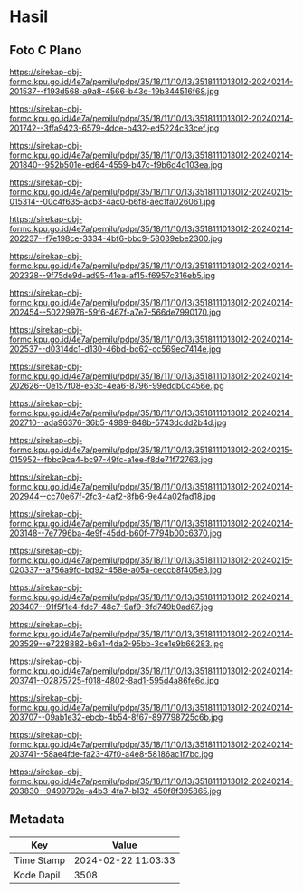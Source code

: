# Hasil

## Foto C Plano

https://sirekap-obj-formc.kpu.go.id/4e7a/pemilu/pdpr/35/18/11/10/13/3518111013012-20240214-201537--f193d568-a9a8-4566-b43e-19b344516f68.jpg

https://sirekap-obj-formc.kpu.go.id/4e7a/pemilu/pdpr/35/18/11/10/13/3518111013012-20240214-201742--3ffa9423-6579-4dce-b432-ed5224c33cef.jpg

https://sirekap-obj-formc.kpu.go.id/4e7a/pemilu/pdpr/35/18/11/10/13/3518111013012-20240214-201840--952b501e-ed64-4559-b47c-f9b6d4d103ea.jpg

https://sirekap-obj-formc.kpu.go.id/4e7a/pemilu/pdpr/35/18/11/10/13/3518111013012-20240215-015314--00c4f635-acb3-4ac0-b6f8-aec1fa026061.jpg

https://sirekap-obj-formc.kpu.go.id/4e7a/pemilu/pdpr/35/18/11/10/13/3518111013012-20240214-202237--f7e198ce-3334-4bf6-bbc9-58039ebe2300.jpg

https://sirekap-obj-formc.kpu.go.id/4e7a/pemilu/pdpr/35/18/11/10/13/3518111013012-20240214-202328--9f75de9d-ad95-41ea-af15-f6957c316eb5.jpg

https://sirekap-obj-formc.kpu.go.id/4e7a/pemilu/pdpr/35/18/11/10/13/3518111013012-20240214-202454--50229976-59f6-467f-a7e7-566de7990170.jpg

https://sirekap-obj-formc.kpu.go.id/4e7a/pemilu/pdpr/35/18/11/10/13/3518111013012-20240214-202537--d0314dc1-d130-46bd-bc62-cc569ec7414e.jpg

https://sirekap-obj-formc.kpu.go.id/4e7a/pemilu/pdpr/35/18/11/10/13/3518111013012-20240214-202626--0e157f08-e53c-4ea6-8796-99eddb0c456e.jpg

https://sirekap-obj-formc.kpu.go.id/4e7a/pemilu/pdpr/35/18/11/10/13/3518111013012-20240214-202710--ada96376-36b5-4989-848b-5743dcdd2b4d.jpg

https://sirekap-obj-formc.kpu.go.id/4e7a/pemilu/pdpr/35/18/11/10/13/3518111013012-20240215-015952--fbbc9ca4-bc97-49fc-a1ee-f8de71f72763.jpg

https://sirekap-obj-formc.kpu.go.id/4e7a/pemilu/pdpr/35/18/11/10/13/3518111013012-20240214-202944--cc70e67f-2fc3-4af2-8fb6-9e44a02fad18.jpg

https://sirekap-obj-formc.kpu.go.id/4e7a/pemilu/pdpr/35/18/11/10/13/3518111013012-20240214-203148--7e7796ba-4e9f-45dd-b60f-7794b00c6370.jpg

https://sirekap-obj-formc.kpu.go.id/4e7a/pemilu/pdpr/35/18/11/10/13/3518111013012-20240215-020337--a756a9fd-bd92-458e-a05a-ceccb8f405e3.jpg

https://sirekap-obj-formc.kpu.go.id/4e7a/pemilu/pdpr/35/18/11/10/13/3518111013012-20240214-203407--91f5f1e4-fdc7-48c7-9af9-3fd749b0ad67.jpg

https://sirekap-obj-formc.kpu.go.id/4e7a/pemilu/pdpr/35/18/11/10/13/3518111013012-20240214-203529--e7228882-b6a1-4da2-95bb-3ce1e9b66283.jpg

https://sirekap-obj-formc.kpu.go.id/4e7a/pemilu/pdpr/35/18/11/10/13/3518111013012-20240214-203741--02875725-f018-4802-8ad1-595d4a86fe6d.jpg

https://sirekap-obj-formc.kpu.go.id/4e7a/pemilu/pdpr/35/18/11/10/13/3518111013012-20240214-203707--09ab1e32-ebcb-4b54-8f67-897798725c6b.jpg

https://sirekap-obj-formc.kpu.go.id/4e7a/pemilu/pdpr/35/18/11/10/13/3518111013012-20240214-203741--58ae4fde-fa23-47f0-a4e8-58186ac1f7bc.jpg

https://sirekap-obj-formc.kpu.go.id/4e7a/pemilu/pdpr/35/18/11/10/13/3518111013012-20240214-203830--9499792e-a4b3-4fa7-b132-450f8f395865.jpg


## Metadata

| Key        | Value               |
| ---------- | ------------------- |
| Time Stamp | 2024-02-22 11:03:33 |
| Kode Dapil | 3508                |



